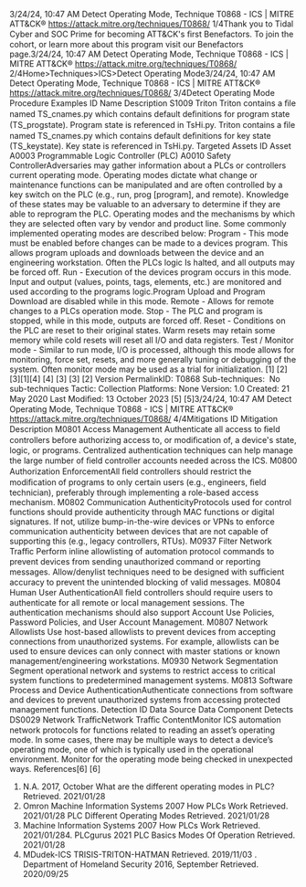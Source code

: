 3/24/24, 10:47 AM Detect Operating Mode, Technique T0868 - ICS | MITRE ATT&CK®
https://attack.mitre.org/techniques/T0868/ 1/4Thank you to Tidal Cyber and SOC Prime for becoming ATT&CK's ﬁrst Benefactors. To join the cohort, or learn more about this program visit our
Benefactors page.3/24/24, 10:47 AM Detect Operating Mode, Technique T0868 - ICS | MITRE ATT&CK®
https://attack.mitre.org/techniques/T0868/ 2/4Home>Techniques>ICS>Detect Operating Mode3/24/24, 10:47 AM Detect Operating Mode, Technique T0868 - ICS | MITRE ATT&CK®
https://attack.mitre.org/techniques/T0868/ 3/4Detect Operating Mode
Procedure Examples
ID Name Description
S1009 Triton Triton contains a ﬁle named TS\_cnames.py which contains default deﬁnitions for program state (TS\_progstate).
Program state is referenced in TsHi.py.
Triton contains a ﬁle named TS\_cnames.py which contains default deﬁnitions for key state (TS\_keystate). Key state
is referenced in TsHi.py.
Targeted Assets
ID Asset
A0003 Programmable Logic Controller (PLC)
A0010 Safety ControllerAdversaries may gather information about a PLCs or controllers current operating mode. Operating modes dictate what change or
maintenance functions can be manipulated and are often controlled by a key switch on the PLC (e.g., run, prog [program], and remote).
Knowledge of these states may be valuable to an adversary to determine if they are able to reprogram the PLC. Operating modes and the
mechanisms by which they are selected often vary by vendor and product line. Some commonly implemented operating modes are
described below:
Program - This mode must be enabled before changes can be made to a devices program. This allows program uploads and
downloads between the device and an engineering workstation. Often the PLCs logic Is halted, and all outputs may be forced off. 
Run - Execution of the devices program occurs in this mode. Input and output (values, points, tags, elements, etc.) are monitored and
used according to the programs logic.Program Upload and Program Download are disabled while in this mode. 
Remote - Allows for remote changes to a PLCs operation mode. 
Stop - The PLC and program is stopped, while in this mode, outputs are forced off. 
Reset - Conditions on the PLC are reset to their original states. Warm resets may retain some memory while cold resets will reset all I/O
and data registers. 
Test / Monitor mode - Similar to run mode, I/O is processed, although this mode allows for monitoring, force set, resets, and more
generally tuning or debugging of the system. Often monitor mode may be used as a trial for initialization. [1]
[2][3][1][4]
[4]
[3]
[3]
[2]
Version PermalinkID: T0868
Sub-techniques:  No sub-techniques
 
Tactic: Collection
 
Platforms: None
Version: 1.0
Created: 21 May 2020
Last Modiﬁed: 13 October 2023
[5]
[5]3/24/24, 10:47 AM Detect Operating Mode, Technique T0868 - ICS | MITRE ATT&CK®
https://attack.mitre.org/techniques/T0868/ 4/4Mitigations
ID Mitigation Description
M0801 Access Management Authenticate all access to ﬁeld controllers before authorizing access to, or modiﬁcation of, a
device's state, logic, or programs. Centralized authentication techniques can help manage the
large number of ﬁeld controller accounts needed across the ICS.
M0800 Authorization
EnforcementAll ﬁeld controllers should restrict the modiﬁcation of programs to only certain users (e.g.,
engineers, ﬁeld technician), preferably through implementing a role-based access mechanism.
M0802 Communication
AuthenticityProtocols used for control functions should provide authenticity through MAC functions or digital
signatures. If not, utilize bump-in-the-wire devices or VPNs to enforce communication authenticity
between devices that are not capable of supporting this (e.g., legacy controllers, RTUs).
M0937 Filter Network Traﬃc Perform inline allowlisting of automation protocol commands to prevent devices from sending
unauthorized command or reporting messages. Allow/denylist techniques need to be designed
with suﬃcient accuracy to prevent the unintended blocking of valid messages.
M0804 Human User
AuthenticationAll ﬁeld controllers should require users to authenticate for all remote or local management
sessions. The authentication mechanisms should also support Account Use Policies, Password
Policies, and User Account Management.
M0807 Network Allowlists Use host-based allowlists to prevent devices from accepting connections from unauthorized
systems. For example, allowlists can be used to ensure devices can only connect with master
stations or known management/engineering workstations. 
M0930 Network Segmentation Segment operational network and systems to restrict access to critical system functions to
predetermined management systems. 
M0813 Software Process and
Device AuthenticationAuthenticate connections from software and devices to prevent unauthorized systems from
accessing protected management functions.
Detection
ID Data Source Data Component Detects
DS0029 Network TraﬃcNetwork Traﬃc
ContentMonitor ICS automation network protocols for functions related to reading an asset’s
operating mode. In some cases, there may be multiple ways to detect a device’s
operating mode, one of which is typically used in the operational environment. Monitor
for the operating mode being checked in unexpected ways.
References[6]
[6]
1. N.A. 2017, October What are the different operating modes in
PLC? Retrieved. 2021/01/28
2. Omron Machine Information Systems 2007 How PLCs Work
Retrieved. 2021/01/28 PLC Different Operating Modes
Retrieved. 2021/01/28
3. Machine Information Systems 2007 How PLCs Work
Retrieved. 2021/01/284. PLCgurus 2021 PLC Basics Modes Of Operation Retrieved.
2021/01/28
5. MDudek-ICS TRISIS-TRITON-HATMAN Retrieved. 2019/11/03
 . Department of Homeland Security 2016, September Retrieved.
2020/09/25